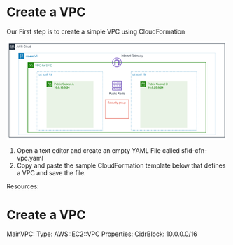 # Create a VPC

Our First step is to create a simple VPC using CloudFormation

![alt text](image-3.png)

1) Open a text editor and create an empty YAML File called sfid-cfn-vpc.yaml
2) Copy and paste the sample CloudFormation template below that defines a VPC and save the file.

Resources:
  # Create a VPC
  MainVPC:
    Type: AWS::EC2::VPC
    Properties:
      CidrBlock: 10.0.0.0/16